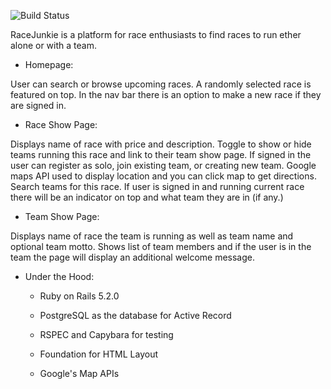 ![Build Status](https://codeship.com/projects/3ec4b280-2bd2-0136-29b8-0a7f7ac78d5b/status?branch=master)

RaceJunkie is a platform for race enthusiasts to find races to run ether alone or with a team.

* Homepage:

User can search or browse upcoming races. A randomly selected race is featured on top. In the nav bar there is an option to make a new race if they are signed in.

* Race Show Page:

Displays name of race with price and description. Toggle to show or hide teams running this race and link to their team show page. If signed in the user can register as solo, join existing team, or creating new team. Google maps API used to display location and you can click map to get directions. Search teams for this race. If user is signed in and running current race there will be an indicator on top and what team they are in (if any.)

* Team Show Page:

Displays name of race the team is running as well as team name and optional team motto. Shows list of team members and if the user is in the team the page will display an additional welcome message.

* Under the Hood:

  - Ruby on Rails 5.2.0

  - PostgreSQL as the database for Active Record

  - RSPEC and Capybara for testing

  - Foundation for HTML Layout

  - Google's Map APIs
